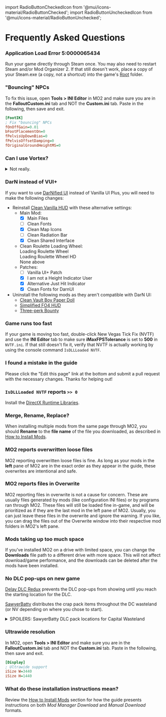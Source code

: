 ﻿import RadioButtonCheckedIcon from '@mui/icons-material/RadioButtonChecked';
import RadioButtonUncheckedIcon from '@mui/icons-material/RadioButtonUnchecked';

# Frequently Asked Questions

### Application Load Error 5:0000065434

Run your game directly through Steam once. You may also need to restart Steam and/or Mod Organizer 2.
If that still doesn't work, place a copy of your Steam.exe (a copy, not a shortcut) into the game's
[Root](setup#important-locations) folder.

### "Bouncing" NPCs

To fix this issue, open **Tools > INI Editor** in MO2 and make sure you are in the **FalloutCustom.ini**
tab and NOT the **Custom.ini** tab. Paste in the following, then save and exit.

```ini
[FootIK]
; Fix "bouncing" NPCs
fOnOffGain=0.01
bFootPlacementOn=0
fPelvisUpDownBias=0
fPelvisOffsetDamping=0
fOriginalGroundHeightMS=0
```

### Can I use Vortex?

<details>
<summary>Not really.</summary>
<p>The guide is oriented completely towards MO2 and takes advantage of a number of its exclusive features.
We are neither willing nor able to provide support for Vortex, as nobody in the modding community uses it. 
You should use whatever mod manager you like, but asking for Vortex support on the Discord is not permitted
at this time. If using MO2 is a dealbreaker for you, we recommend 
<a href="https://youtu.be/Zts-tF0nYIk" target="_blank">Gopher's video tutorial</a> instead of this guide.</p>
</details>

### DarN instead of VUI+

If you want to use [DarNified UI](https://www.moddb.com/mods/unofficial-darnified-ui-update)
instead of Vanilla UI Plus, you will need to make the following changes:
- Reinstall [Clean Vanilla HUD](ui#clean-vanilla-hud) with these alternative settings:
  - Main Mod:
    - [x] Main Files
    - [ ] Clean Fonts
    - [x] Clean Map Icons
    - [ ] Clean Radiation Bar
    - [x] Clean Shared Interface
  - Clean Roulette Loading Wheel:<br/>
    <RadioButtonUncheckedIcon fontSize="small" /> Loading Roulette Wheel<br/>
    <RadioButtonUncheckedIcon fontSize="small" /> Loading Roulette Wheel HD<br/>
    <RadioButtonCheckedIcon fontSize="small" /> None above<br/>
  - Patches:
    - [ ] Vanilla UI+ Patch
    - [x] I am not a Height Indicator User
    - [x] Alternative Just Hit Indicator
    - [x] Clean Fonts for DarnUI
- Uninstall the following mods as they aren't compatible with DarN UI:
  - [Clean Vault Boy Paper Doll](ui#clean-vanilla-hud)
  - [Simplified FO4 HUD](ui#simplified-fo4-hud)
  - [Three-perk Bounty](overhauls#three-perk-bounty)

### Game runs too fast

If your game is moving too fast, double-click New Vegas Tick Fix (NVTF) and use
the **INI Editor** tab to make sure **iMaxFPSTolerance** is set to **500** in `NVTF.ini`.
If that still doesn't fix it, verify that NVTF is actually working by using the console
command `IsDLLLoaded NVTF`.

### I found a mistake in the guide

Please click the "Edit this page" link at the bottom and submit a pull request with the necessary changes.
Thanks for helping out!

### `IsDLLLoaded NVTF` reports `>> 0`

Install the [DirectX Runtime Libraries](intro#requirements).

### Merge, Rename, Replace?

When installing multiple mods from the same page through MO2, you should **Rename** to the **file name**
of the file you downloaded, as described in [How to Install Mods](mo2#how-to-install-mods).

### MO2 reports overwritten loose files

MO2 reporting overwritten loose files is fine. As long as your mods in the **left** pane of MO2 are in the
exact order as they appear in the guide, these overwrites are intentional and safe.

### MO2 reports files in Overwrite

MO2 reporting files in overwrite is not a cause for concern. These are usually files generated by mods
(like configuration INI files) or by programs ran through MO2. These files will still be loaded fine in-game,
and will be prioritized as if they are the last mod in the left pane of MO2. Usually, you can just leave these
files in the overwrite and ignore the warning. If you like, you can drag the files out of the Overwrite window
into their respective mod folders in MO2's left pane.

### Mods taking up too much space

If you've installed MO2 on a drive with limited space, you can change the **Downloads** file
path to a different drive with more space. This will not affect download/game performance,
and the downloads can be deleted after the mods have been installed.

### No DLC pop-ups on new game

[Delay DLC Redux](gameplay#delay-dlc-redux-ttw) prevents the DLC pop-ups from showing until you reach the starting location for the DLC.

[SawyerBatty](overhauls#sawyerbatty) distributes the crap pack items throughout the DC wasteland (or NV depending on where you chose to start).

<details>
<summary>SPOILERS: SawyerBatty DLC pack locations for Capital Wasteland</summary>
<p>Caravan Pack - Basement of Red's house in Big Town<br/>
Classic Pack - Trunk of a car South of Megaton<br/>
Mercenary Pack - Talon Outpost South West of Megaton near Grayditch<br/>
Tribal Pack - Back porch of house near Springvale School</p>
</details>

### Ultrawide resolution

In MO2, open **Tools > INI Editor** and make sure you are in the **FalloutCustom.ini** tab and NOT the **Custom.ini** tab.
Paste in the following, then save and exit.

```ini
[Display]
; Ultrawide support
iSize W=3440
iSize H=1440
```

### What do these installation instructions mean?

Review the [How to Install Mods](mo2#how-to-install-mods) section for how the guide presents
instructions on both _Mod Manager Download_ and _Manual Download_ formats.
